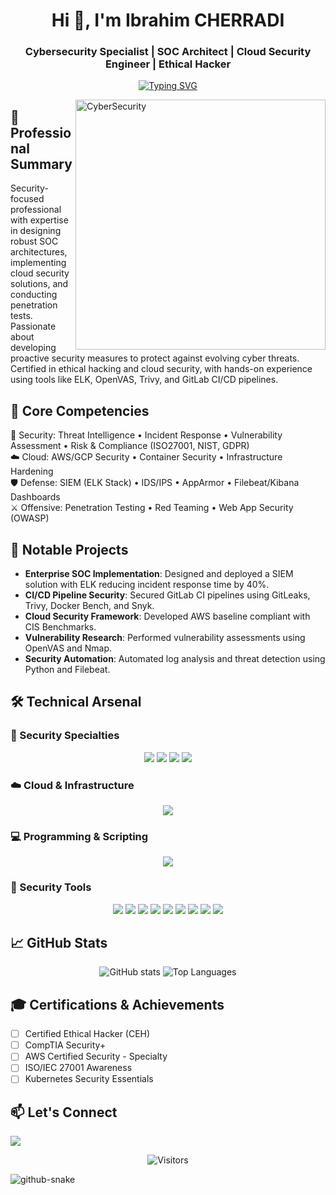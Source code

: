 <h1 align="center">Hi 👋, I'm Ibrahim CHERRADI</h1>
<h3 align="center">Cybersecurity Specialist | SOC Architect | Cloud Security Engineer | Ethical Hacker</h3>

<div align="center">
  
[![Typing SVG](https://readme-typing-svg.herokuapp.com?font=Fira+Code&weight=600&size=25&pause=1000&color=4FB4D8&center=true&vCenter=true&width=600&lines=Security+First+Approach;Defender+of+Digital+Frontiers;Secure+by+Design;Trust+but+Verify;Red+Team+Mindset+with+Blue+Team+Discipline)](https://git.io/typing-svg)

</div>

<img align="right" alt="CyberSecurity" width="400" src="https://media.giphy.com/media/L1R1tvI9svkIWwpVYr/giphy.gif">

## 🔭 Professional Summary
Security-focused professional with expertise in designing robust SOC architectures, implementing cloud security solutions, and conducting penetration tests. Passionate about developing proactive security measures to protect against evolving cyber threats. Certified in ethical hacking and cloud security, with hands-on experience using tools like ELK, OpenVAS, Trivy, and GitLab CI/CD pipelines.

## 🚀 Core Competencies
🔐 Security: Threat Intelligence • Incident Response • Vulnerability Assessment • Risk & Compliance (ISO27001, NIST, GDPR)  
☁️ Cloud: AWS/GCP Security • Container Security • Infrastructure Hardening  
🛡️ Defense: SIEM (ELK Stack) • IDS/IPS • AppArmor • Filebeat/Kibana Dashboards  
⚔️ Offensive: Penetration Testing • Red Teaming • Web App Security (OWASP)  

## 🌟 Notable Projects
- **Enterprise SOC Implementation**: Designed and deployed a SIEM solution with ELK reducing incident response time by 40%.
- **CI/CD Pipeline Security**: Secured GitLab CI pipelines using GitLeaks, Trivy, Docker Bench, and Snyk.
- **Cloud Security Framework**: Developed AWS baseline compliant with CIS Benchmarks.
- **Vulnerability Research**: Performed vulnerability assessments using OpenVAS and Nmap.
- **Security Automation**: Automated log analysis and threat detection using Python and Filebeat.

## 🛠️ Technical Arsenal

### 🧠 Security Specialties
<p align="center">
  <img src="https://img.shields.io/badge/SIEM-FF6D00?style=for-the-badge&logo=elastic&logoColor=white" />
  <img src="https://img.shields.io/badge/EDR-4FB4D8?style=for-the-badge&logo=shield&logoColor=white" />
  <img src="https://img.shields.io/badge/Penetration%20Testing-1572B6?style=for-the-badge&logo=target&logoColor=white" />
  <img src="https://img.shields.io/badge/Threat%20Intel-FF0000?style=for-the-badge&logo=google-chrome&logoColor=white" />
</p>

### ☁️ Cloud & Infrastructure
<p align="center">
  <img src="https://skillicons.dev/icons?i=aws,gcp,azure,docker,kubernetes,terraform,ansible" />
</p>

### 💻 Programming & Scripting
<p align="center">
  <img src="https://skillicons.dev/icons?i=python,bash,powershell,go" />
</p>

### 🧰 Security Tools
<p align="center">
  <img src="https://img.shields.io/badge/Burp%20Suite-FF6D00?style=for-the-badge&logo=burpsuite&logoColor=white" />
  <img src="https://img.shields.io/badge/Nmap-1572B6?style=for-the-badge&logo=nmap&logoColor=white" />
  <img src="https://img.shields.io/badge/Metasploit-FF0000?style=for-the-badge&logo=metasploit&logoColor=white" />
  <img src="https://img.shields.io/badge/Wireshark-1679C7?style=for-the-badge&logo=wireshark&logoColor=white" />
  <img src="https://img.shields.io/badge/OpenVAS-44cc11?style=for-the-badge&logo=nessus&logoColor=white" />
  <img src="https://img.shields.io/badge/Snyk-4c4a73?style=for-the-badge&logo=snyk&logoColor=white" />
  <img src="https://img.shields.io/badge/Trivy-0fbed8?style=for-the-badge&logo=docker&logoColor=white" />
  <img src="https://img.shields.io/badge/Docker%20Bench-2496ED?style=for-the-badge&logo=docker&logoColor=white" />
  <img src="https://img.shields.io/badge/GitLeaks-c92a2a?style=for-the-badge&logo=git&logoColor=white" />
</p>

## 📈 GitHub Stats
<div align="center">

![GitHub stats](https://github-readme-stats.vercel.app/api?username=ibrahimch944&show_icons=true&theme=radical&hide_border=true)
![Top Languages](https://github-readme-stats.vercel.app/api/top-langs/?username=ibrahimch944&layout=compact&theme=radical&hide_border=true)

</div>

## 🎓 Certifications & Achievements
- [ ] Certified Ethical Hacker (CEH)
- [ ] CompTIA Security+
- [ ] AWS Certified Security - Specialty
- [ ] ISO/IEC 27001 Awareness
- [ ] Kubernetes Security Essentials

## 📫 Let's Connect
  <a href="mailto:ibrahimch.944@gmail.com">
    <img src="https://img.shields.io/badge/Email-D14836?style=for-the-badge&logo=gmail&logoColor=white"/>
  </a>
</p>

<div align="center">

![Visitors](https://komarev.com/ghpvc/?username=brahimchourradi&label=Profile%20views&color=0e75b6&style=flat)

</div>

<picture>
  <source media="(prefers-color-scheme: dark)" srcset="github-snake-dark.svg" />
  <source media="(prefers-color-scheme: light)" srcset="github-snake.svg" />
  <img alt="github-snake" src="github-snake.svg" />
</picture>

